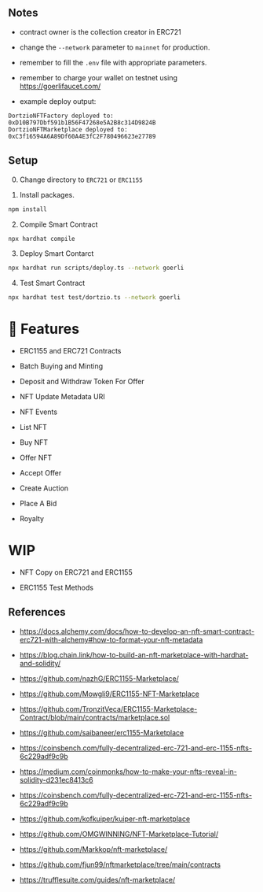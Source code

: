 

## Notes

* contract owner is the collection creator in ERC721

* change the `--network` parameter to `mainnet` for production.

* remember to fill the `.env` file with appropriate parameters.

* remember to charge your wallet on testnet using https://goerlifaucet.com/

* example deploy output:
```console
DortzioNFTFactory deployed to:  0xD10B797Dbf591b1B56F47268e5A2B8c314D9824B
DortzioNFTMarketplace deployed to:  0xC3f16594A6A89Df60A4E3fC2F780496623e27789
```

## Setup

0. Change directory to `ERC721` or `ERC1155`

1. Install packages.
```bash
npm install
```

2. Compile Smart Contract
```bash
npx hardhat compile
```

3. Deploy Smart Contarct
```bash
npx hardhat run scripts/deploy.ts --network goerli
```
4. Test Smart Contract
```bash
npx hardhat test test/dortzio.ts --network goerli
```

# 🍟 Features

* ERC1155 and ERC721 Contracts

* Batch Buying and Minting 

* Deposit and Withdraw Token For Offer

* NFT Update Metadata URI             

* NFT Events   

* List NFT          

* Buy NFT

* Offer NFT

* Accept Offer

* Create Auction 

* Place A Bid

* Royalty 

# WIP

* NFT Copy on ERC721 and ERC1155

* ERC1155 Test Methods

## References

* https://docs.alchemy.com/docs/how-to-develop-an-nft-smart-contract-erc721-with-alchemy#how-to-format-your-nft-metadata

* https://blog.chain.link/how-to-build-an-nft-marketplace-with-hardhat-and-solidity/

* https://github.com/nazhG/ERC1155-Marketplace/

* https://github.com/Mowgli9/ERC1155-NFT-Marketplace

* https://github.com/TronzitVeca/ERC1155-Marketplace-Contract/blob/main/contracts/marketplace.sol

* https://github.com/saibaneer/erc1155-Marketplace

* https://coinsbench.com/fully-decentralized-erc-721-and-erc-1155-nfts-6c229adf9c9b

* https://medium.com/coinmonks/how-to-make-your-nfts-reveal-in-solidity-d231ec8413c6

* https://coinsbench.com/fully-decentralized-erc-721-and-erc-1155-nfts-6c229adf9c9b

* https://github.com/kofkuiper/kuiper-nft-marketplace

* https://github.com/OMGWINNING/NFT-Marketplace-Tutorial/

* https://github.com/Markkop/nft-marketplace/

* https://github.com/fjun99/nftmarketplace/tree/main/contracts

* https://trufflesuite.com/guides/nft-marketplace/